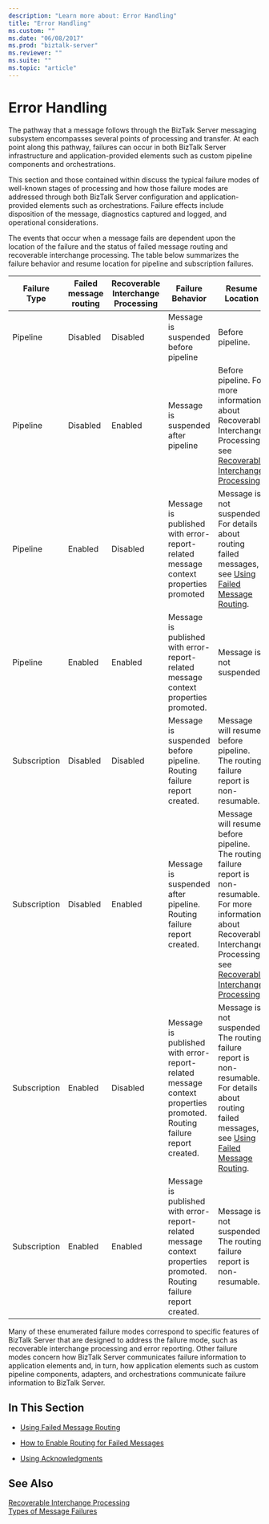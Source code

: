 ```yaml
---
description: "Learn more about: Error Handling"
title: "Error Handling"
ms.custom: ""
ms.date: "06/08/2017"
ms.prod: "biztalk-server"
ms.reviewer: ""
ms.suite: ""
ms.topic: "article"
---
```

# Error Handling
The pathway that a message follows through the BizTalk Server messaging subsystem encompasses several points of processing and transfer. At each point along this pathway, failures can occur in both BizTalk Server infrastructure and application-provided elements such as custom pipeline components and orchestrations.  
  
 This section and those contained within discuss the typical failure modes of well-known stages of processing and how those failure modes are addressed through both BizTalk Server configuration and application-provided elements such as orchestrations. Failure effects include disposition of the message, diagnostics captured and logged, and operational considerations.  
  
 The events that occur when a message fails are dependent upon the location of the failure and the status of failed message routing and recoverable interchange processing. The table below summarizes the failure behavior and resume location for pipeline and subscription failures.  
  
|Failure Type|Failed message routing|Recoverable Interchange Processing|Failure Behavior|Resume Location|  
|------------------|----------------------------|----------------------------------------|----------------------|---------------------|  
|Pipeline|Disabled|Disabled|Message is suspended before pipeline|Before pipeline.|  
|Pipeline|Disabled|Enabled|Message is suspended after pipeline|Before pipeline. For more information about Recoverable Interchange Processing, see [Recoverable Interchange Processing](../core/recoverable-interchange-processing.md).|  
|Pipeline|Enabled|Disabled|Message is published with error-report-related message context properties promoted|Message is not suspended. For details about routing failed messages, see [Using Failed Message Routing](../core/using-failed-message-routing.md).|  
|Pipeline|Enabled|Enabled|Message is published with error-report-related message context properties promoted.|Message is not suspended.|  
|Subscription|Disabled|Disabled|Message is suspended before pipeline. Routing failure report created.|Message will resume before pipeline. The routing failure report is non-resumable.|  
|Subscription|Disabled|Enabled|Message is suspended after pipeline. Routing failure report created.|Message will resume before pipeline. The routing failure report is non-resumable. For more information about Recoverable Interchange Processing, see [Recoverable Interchange Processing](../core/recoverable-interchange-processing.md).|  
|Subscription|Enabled|Disabled|Message is published with error-report-related message context properties promoted. Routing failure report created.|Message is not suspended. The routing failure report is non-resumable. For details about routing failed messages, see [Using Failed Message Routing](../core/using-failed-message-routing.md).|  
|Subscription|Enabled|Enabled|Message is published with error-report-related message context properties promoted. Routing failure report created.|Message is not suspended. The routing failure report is non-resumable.|  
  
 Many of these enumerated failure modes correspond to specific features of BizTalk Server that are designed to address the failure mode, such as recoverable interchange processing and error reporting. Other failure modes concern how BizTalk Server communicates failure information to application elements and, in turn, how application elements such as custom pipeline components, adapters, and orchestrations communicate failure information to BizTalk Server.  
  
## In This Section  
  
-   [Using Failed Message Routing](../core/using-failed-message-routing.md)  
  
-   [How to Enable Routing for Failed Messages](../core/how-to-enable-routing-for-failed-messages.md)  
  
-   [Using Acknowledgments](../core/using-acknowledgments.md)  
  
## See Also  
 [Recoverable Interchange Processing](../core/recoverable-interchange-processing.md)   
 [Types of Message Failures](../core/types-of-message-failures.md)
